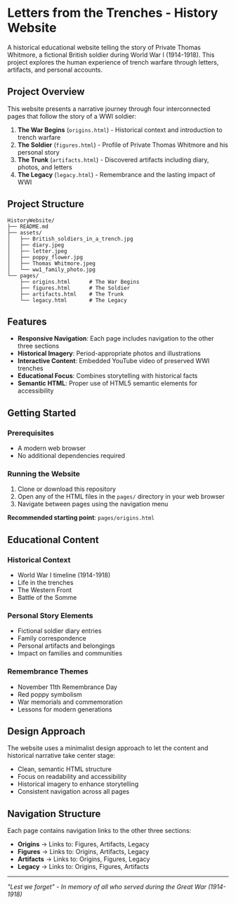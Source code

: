 # Letters from the Trenches - History Website

A historical educational website telling the story of Private Thomas Whitmore, a fictional British soldier during World War I (1914-1918). This project explores the human experience of trench warfare through letters, artifacts, and personal accounts.

## Project Overview

This website presents a narrative journey through four interconnected pages that follow the story of a WWI soldier:

1. **The War Begins** (`origins.html`) - Historical context and introduction to trench warfare
2. **The Soldier** (`figures.html`) - Profile of Private Thomas Whitmore and his personal story
3. **The Trunk** (`artifacts.html`) - Discovered artifacts including diary, photos, and letters
4. **The Legacy** (`legacy.html`) - Remembrance and the lasting impact of WWI

## Project Structure

```
HistoryWebsite/
├── README.md
├── assets/
│   ├── British_soldiers_in_a_trench.jpg
│   ├── diary.jpeg
│   ├── letter.jpeg
│   ├── poppy_flower.jpg
│   ├── Thomas Whitmore.jpeg
│   └── ww1_family_photo.jpg
└── pages/
    ├── origins.html      # The War Begins
    ├── figures.html      # The Soldier
    ├── artifacts.html    # The Trunk
    └── legacy.html       # The Legacy
```

## Features

- **Responsive Navigation**: Each page includes navigation to the other three sections
- **Historical Imagery**: Period-appropriate photos and illustrations
- **Interactive Content**: Embedded YouTube video of preserved WWI trenches
- **Educational Focus**: Combines storytelling with historical facts
- **Semantic HTML**: Proper use of HTML5 semantic elements for accessibility

## Getting Started

### Prerequisites

- A modern web browser
- No additional dependencies required

### Running the Website

1. Clone or download this repository
2. Open any of the HTML files in the `pages/` directory in your web browser
3. Navigate between pages using the navigation menu

**Recommended starting point**: `pages/origins.html`

## Educational Content

### Historical Context

- World War I timeline (1914-1918)
- Life in the trenches
- The Western Front
- Battle of the Somme

### Personal Story Elements

- Fictional soldier diary entries
- Family correspondence
- Personal artifacts and belongings
- Impact on families and communities

### Remembrance Themes

- November 11th Remembrance Day
- Red poppy symbolism
- War memorials and commemoration
- Lessons for modern generations

## Design Approach

The website uses a minimalist design approach to let the content and historical narrative take center stage:

- Clean, semantic HTML structure
- Focus on readability and accessibility
- Historical imagery to enhance storytelling
- Consistent navigation across all pages

## Navigation Structure

Each page contains navigation links to the other three sections:

- **Origins** → Links to: Figures, Artifacts, Legacy
- **Figures** → Links to: Origins, Artifacts, Legacy
- **Artifacts** → Links to: Origins, Figures, Legacy
- **Legacy** → Links to: Origins, Figures, Artifacts

---

_"Lest we forget" - In memory of all who served during the Great War (1914-1918)_
